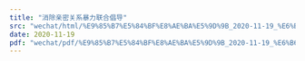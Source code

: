 ```yaml
---
title: "消除亲密关系暴力联合倡导"
src: "wechat/html/%E9%85%B7%E5%84%BF%E8%AE%BA%E5%9D%9B_2020-11-19_%E6%B6%88%E9%99%A4%E4%BA%B2%E5%AF%86%E5%85%B3%E7%B3%BB%E6%9A%B4%E5%8A%9B%E8%81%94%E5%90%88%E5%80%A1%E5%AF%BC.html"
date: 2020-11-19
pdf: "wechat/pdf/%E9%85%B7%E5%84%BF%E8%AE%BA%E5%9D%9B_2020-11-19_%E6%B6%88%E9%99%A4%E4%BA%B2%E5%AF%86%E5%85%B3%E7%B3%BB%E6%9A%B4%E5%8A%9B%E8%81%94%E5%90%88%E5%80%A1%E5%AF%BC.pdf"
---
```

